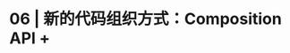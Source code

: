 # 06 \| 新的代码组织方式：Composition API + <script setup=""> 到底好在哪里？</h1><p>你好，我是大圣，欢迎进入课程的第六讲。</p><p>在上一讲中，我带你搭建了项目的雏形，这是后面项目开发的起点。从今天开始，我就带你在这个骨架结构的基础之上，开始项目的实战开发。首先我们要掌握的，就是 Vue 3 的Composition API + &lt;script setup&gt;这种最新的代码组织方式。</p><p><img src="https://static001.geekbang.org/resource/image/6f/0a/6fd86f3d33a0200d64c7423bc88e890a.png?wh=1222x432" alt=""></p><p>我们在前面的第三讲中，有详细地讲到过 Composition API ，相信你对这个API 的语法细节已经有所掌握了。那你肯定会很好奇，这个&lt;script setup&gt;又是什么？为什么尤雨溪要在微博上强推&lt;script setup&gt;呢？</p><p>别急，今天我就带你使用Composition API 和 &lt;script setup&gt; 去重构第二讲的清单应用。在重构的过程中，你能逐渐明白，<strong>Composition API 可以让我们更好地组织代码结构</strong>，而让你感到好奇的 &lt;script setup&gt;本质上是以一种更精简的方式来书写Composition API 。</p><h2>Composition API 和 &lt;script setup&gt; 上手</h2><p>首先我想提醒你，我们在这一讲中写代码的方式，就和前面的第二讲有很大的区别。</p><p>在第二讲中，我们开发清单应用时，是直接在浏览器里使用 Options API 的方式写代码；但在接下来的开发中，我们会直接用单文件组件——也就是 <code>.vue</code> 文件，的开发方式。这种文件格式允许我们把 Vue 组件的HTML、CSS和JavaScript写在单个文件内容中。下面我带你用单文件组件的方式，去重构第二讲做的清单应用。</p><!-- [[[read_end]]] --><p>我们现在已经搭建好了项目的骨架，以后在这个骨架之内会有很多页面和组件。从这里开始，我们就要逐步适应组件化的开发思路，新的功能会以组件的方式来组织。</p><p>按照上一讲制定的规范，首先，我们打开项目文件夹下面的src下的components目录，新建一个Todolist.vue ，并在这个文件里写出下面的代码：</p><pre><code class="language-xml">&lt;template&gt; &lt;div&gt; &lt;h1 @click="add"&gt;{{count}}&lt;/h1&gt; &lt;/div&gt; &lt;/template&gt; &lt;script setup&gt; import { ref } from "vue"; let count = ref(1) function add(){ count.value++ } &lt;/script&gt; &lt;style&gt; h1 { color: red; } &lt;/style&gt; </code></pre><p>在上述代码中，我们使用template标签放置模板、script 标签放置逻辑代码，并且用setup标记我们使用&lt;script setup&gt;的语法，style标签放置CSS样式。</p><p>从具体效果上看，这段代码实现了一个累加器。在 &lt;script setup&gt; 语法中，我们使用引入的ref函数包裹数字，返回的count变量就是响应式的数据，使用add函数实现数字的修改。需要注意的是，对于ref返回的响应式数据，我们需要修改 <code>.value</code> 才能生效，而在 &lt;script setup&gt; 标签内定义的变量和函数，都可以在模板中直接使用。</p><p>实现累加器以后，我们再回到src/pages/Home.vue 组件中，使用如下代码显示清单应用。在这段代码里，我们直接import TodoList.vue组件，然后&lt;script setup&gt;会自动把组件注册到当前组件，这样我们就可以直接在template中使用 <todolist> 来显示清单的功能。</todolist></p><pre><code class="language-xml">&lt;template&gt; &lt;h1&gt;这是首页&lt;/h1&gt; &lt;TodoList /&gt; &lt;/template&gt; &lt;script setup&gt; import TodoList from '../components/TodoList.vue' &lt;/script&gt; </code></pre><p>这个时候我们就把清单功能独立出来了，可以在任意你需要的地方复用。在课程的后续内容中，我会详细给你介绍基于组件去搭建应用的方式。<strong>通过这种方式，你可以实现对业务逻辑的复用。这样做的好处就是，如果有其他页面也需要用到这个功能，可以直接复用过去。</strong></p><p>然后，我们就可以基于新的语法实现之前的清单应用。下面的代码就是把之前的代码移植过来后，使用ref包裹的响应式数据。在你修改title和todos的时候，注意要修改响应式数据的value属性。</p><pre><code class="language-xml">&lt;template&gt; &lt;div&gt; &lt;input type="text" v-model="title" @keydown.enter="addTodo" /&gt; &lt;ul v-if="todos.length"&gt; &lt;li v-for="todo in todos"&gt; &lt;input type="checkbox" v-model="todo.done" /&gt; &lt;span :class="{ done: todo.done }"&gt; {{ todo.title }}&lt;/span&gt; &lt;/li&gt; &lt;/ul&gt; &lt;/div&gt; &lt;/template&gt; &lt;script setup&gt; import { ref } from "vue"; let title = ref(""); let todos = ref([{title:'学习Vue',done:false}]) function addTodo() { todos.value.push({ title: title.value, done: false, }); title.value = ""; } &lt;/script&gt; </code></pre><h2>计算属性</h2><p>在第二讲开发的清单应用中，我们也用到了计算属性，在Composition API的语法中，计算属性和生命周期等功能，都可以脱离Vue的组件机制单独使用 。我们向TodoList.vue代码块中加入下面的代码：</p><pre><code class="language-xml">&lt;template&gt; &lt;div&gt; &lt;input type="text" v-model="title" @keydown.enter="addTodo" /&gt; &lt;button v-if="active &lt; all" @click="clear"&gt;清理&lt;/button&gt; &lt;ul v-if="todos.length"&gt; &lt;li v-for="todo in todos"&gt; &lt;input type="checkbox" v-model="todo.done" /&gt; &lt;span :class="{ done: todo.done }"&gt; {{ todo.title }}&lt;/span&gt; &lt;/li&gt; &lt;/ul&gt; &lt;div v-else&gt;暂无数据&lt;/div&gt; &lt;div&gt; 全选&lt;input type="checkbox" v-model="allDone" /&gt; &lt;span&gt; {{ active }} / {{ all }} &lt;/span&gt; &lt;/div&gt; &lt;/div&gt; &lt;/template&gt; &lt;script setup&gt; import { ref,computed } from "vue"; let title = ref(""); let todos = ref([{title:'学习Vue',done:false}]) function addTodo() { ... } function clear() { todos.value = todos.value.filter((v) =&gt; !v.done); } let active = computed(() =&gt; { return todos.value.filter((v) =&gt; !v.done).length; }); let all = computed(() =&gt; todos.value.length); let allDone = computed({ get: function () { return active.value === 0; }, set: function (value) { todos.value.forEach((todo) =&gt; { todo.done = value; }); }, }); &lt;/script&gt; </code></pre><p>在这这段代码中，具体的计算属性的逻辑和第二讲一样，区别仅在于computed的用法上。你能看到，第二讲的computed是组件的一个配置项，而这里的computed的用法是单独引入使用。</p><h2>Composition API 拆分代码</h2><p>讲到这里，可能你就会意识到，之前的累加器和清单，虽然功能都很简单，但也属于两个功能模块。如果在一个页面里有这两个功能，那就需要在data和methods里分别进行配置。但这样的话，数据和方法相关的代码会写在一起，在组件代码行数多了以后就不好维护。<strong>所以，我们需要使用Composition API 的逻辑来拆分代码，把一个功能相关的数据和方法都维护在一起。</strong></p><p>但是，所有功能代码都写在一起的话，也会带来一些问题：随着功能越来越复杂，script 内部的代码也会越来越多。因此，我们可以进一步对代码进行拆分，把功能独立的模块封装成一个独立的函数，真正做到按需拆分。</p><p>在下面，我们新建了一个函数 useTodos：</p><pre><code class="language-xml">function useTodos() { let title = ref(""); let todos = ref([{ title: "学习Vue", done: false }]); function addTodo() { todos.value.push({ title: title.value, done: false, }); title.value = ""; } function clear() { todos.value = todos.value.filter((v) =&gt; !v.done); } let active = computed(() =&gt; { return todos.value.filter((v) =&gt; !v.done).length; }); let all = computed(() =&gt; todos.value.length); let allDone = computed({ get: function () { return active.value === 0; }, set: function (value) { todos.value.forEach((todo) =&gt; { todo.done = value; }); }, }); return { title, todos, addTodo, clear, active, all, allDone }; } </code></pre><p>这个函数就是把那些和清单相关的所有数据和方法，都放在函数内部定义并且返回，这样这个函数就可以放在任意的地方来维护。</p><p>而我们的组件入口，也就是&lt;script setup&gt;中的代码，就可以变得非常简单和清爽了。在下面的代码中，我们只需要调用useTodos，并且获取所需要的变量即可，具体的实现逻辑可以去useTodos内部维护，代码可维护性大大增强。</p><pre><code class="language-xml">&lt;script setup&gt; import { ref, computed } from "vue"; let count = ref(1) function add(){ count.value++ } let { title, todos, addTodo, clear, active, all, allDone } = useTodos(); &lt;/script&gt; </code></pre><p>我们在使用Composition API 拆分功能时，也就是执行useTodos的时候，ref、computed等功能都是从 Vue 中单独引入，而不是依赖this上下文。其实你可以把组件内部的任何一段代码，从组件文件里抽离出一个独立的文件进行维护。</p><p>现在，我们引入追踪鼠标位置的需求进行讲解，比如我们项目中可能有很多地方需要显示鼠标的坐标位置，那我们就可以在项目的src/utils文件夹下面新建一个mouse.js。我们先从 Vue 中引入所需要的ref函数，然后暴露一个函数，函数内部和上面封装的useTodos类似，不过这次独立成了文件，放在utils文件下独立维护，提供给项目的所有组件使用。</p><pre><code class="language-xml">import {ref} from 'vue' export function useMouse(){ const x = ref(0) const y = ref(0) return {x, y} } </code></pre><p>想获取鼠标的位置，我们就需要监听mousemove事件。这需要在组件加载完毕后执行，在Composition API中，我们可以直接引入onMounted和onUnmounted来实现生命周期的功能。</p><p>看下面的代码，组件加载的时候，会触发onMounted生命周期，我们执行监听mousemove事件，从而去更新鼠标位置的x和y的值；组件卸载的时候，会触发onUnmounted生命周期，解除mousemove事件。</p><pre><code class="language-xml"> import {ref, onMounted,onUnmounted} from 'vue' export function useMouse(){ const x = ref(0) const y = ref(0) function update(e) { x.value = e.pageX y.value = e.pageY } onMounted(() =&gt; { window.addEventListener('mousemove', update) }) onUnmounted(() =&gt; { window.removeEventListener('mousemove', update) }) return { x, y } } </code></pre><p>完成了上面的鼠标事件封装这一步之后，我们在组件的入口就可以和普通函数一样使用useMouse函数。在下面的代码中，上面的代码返回的x和y的值可以在模板任意地方使用，也会随着鼠标的移动而改变数值。</p><pre><code class="language-xml">import {useMouse} from '../utils/mouse' let {x,y} = useMouse() </code></pre><p>相信到这里，你一定能体会到 Composition API 对代码组织方式的好处。简单来看，<strong>因为ref和computed等功能都可以从 Vue 中全局引入，所以我们就可以把组件进行任意颗粒度的拆分和组合</strong>，这样就大大提高了代码的可维护性和复用性。</p><h2>&lt;script setup&gt; 好用的功能</h2><p>Composition API 带来的好处你已经掌握了，而&lt;script setup&gt;是为了提高我们使用Composition API 的效率而存在的。我们还用累加器来举例，如果没有&lt;script setup&gt;，那么我们需要写出下面这样的代码来实现累加器。</p><pre><code class="language-xml">&lt;script &gt; import { ref } from "vue"; export default { setup() { let count = ref(1) function add() { count.value++ } return { count, add } } } &lt;/script&gt; </code></pre><p>在上面的代码中，我们要在&lt;script&gt;中导出一个对象。我们在setup配置函数中写代码时，和Options的写法比，也多了两层嵌套。并且，我们还要在setup函数中，返回所有需要在模板中使用的变量和方法。上面的代码中，setup函数就返回了count和add。</p><p><strong>使用 &lt;script setup&gt; 可以让代码变得更加精简，这也是现在开发 Vue 3 项目必备的写法</strong>。除了我们上面介绍的功能，&lt;script setup&gt;还有其它一些很好用的功能，比如能够使用顶层的await去请求后端的数据等等，我们会在后面的项目中看到这种使用方法。</p><h2>style样式的特性</h2><p>除了script相关的配置，我也有必要给你介绍一下style样式的配置。比如，在style标签上，当我们加上scoped这个属性的时候，我们定义的CSS就只会应用到当前组件的元素上，这样就很好地避免了一些样式冲突的问题。</p><p>我们项目中的样式也可以加上如下标签：</p><pre><code class="language-xml">&lt;style scoped&gt; h1 { color: red; } &lt;/style&gt;&gt; </code></pre><p>这样，组件就会解析成下面代码的样子。标签和样式的属性上，新增了data-的前缀，确保只在当前组件生效。</p><pre><code class="language-xml">&lt;h1 data-v-3de47834=""&gt;1&lt;/h1&gt; &lt;style scoped&gt; h1[data-v-3de47834]&nbsp;{ color: red; } &lt;/style&gt; </code></pre><p>如果在scoped内部，你还想写全局的样式，那么你可以用:global来标记，这样能确保你可以很灵活地组合你的样式代码（后面项目中用到的话，我还会结合实战进行讲解）。而且我们甚至可以通过v-bind函数，直接在CSS中使用JavaScript中的变量。</p><p>在下面这段代码中, 我在script里定义了一个响应式的color变量，并且在累加的时候，将变量随机修改为红或者蓝。在style内部，我们使用v-bind函数绑定color的值，就可以动态地通过JavaScript的变量实现CSS的样式修改，点击累加器的时候文本颜色会随机切换为红或者蓝。</p><pre><code class="language-xml">&lt;template&gt; &lt;div&gt; &lt;h1 @click="add"&gt;{{ count }}&lt;/h1&gt; &lt;/div&gt; &lt;/template&gt; &lt;script setup&gt; import { ref } from "vue"; let count = ref(1) let color = ref('red') function add() { count.value++ color.value = Math.random()&gt;0.5? "blue":"red" } &lt;/script&gt; &lt;style scoped&gt; h1 { color:v-bind(color); } &lt;/style&gt;&gt; </code></pre><p>点击累加器时文本颜色的切换效果，如下图所示：</p><p><img src="https://static001.geekbang.org/resource/image/59/18/5974c0d7dbce32306bd2a207a6a37f18.gif?wh=343x105" alt="图片"></p><h2>总结</h2><p>我们来总结一下今天都学到了什么吧。今天的主要任务就是使用Composition API +&lt;script setup&gt;的语法复现第二讲的清单应用，我们首先通过累加器的例子介绍了ref这个函数的使用；之后我们讲到，在Composition API的语法中，所有的功能都是通过全局引入的方式使用的，并且通过&lt;script setup&gt;的功能，我们定义的变量、函数和引入的组件，都不需要额外的生命周期，就可以直接在模板中使用。</p><p>然后，我们通过把功能拆分成函数和文件的方式，掌握到Composition API组织代码的方式，我们可以任意拆分组件的功能，抽离出独立的工具函数，大大提高了代码的可维护性。</p><p>最后我们还学习了style标签的特殊属性，通过标记scoped可以让样式只在当前的组件内部生效，还可以通过v-bind函数来使用JavaScript中的变量去渲染样式，如果这个变量是响应式数据，就可以很方便地实现样式的切换。</p><p>相信学完今天这一讲，你一定会对我们为什么需要Composition API有更进一步的认识，而对于&lt;script setup&gt;来说，则可以帮助我们更好且更简洁的写Compostion的语法。在后面，我们的项目会全部使用Composition API + &lt;script setup&gt;来进行书写。</p><h2>思考题</h2><p>最后给你留一个思考题，Composition API 和 &lt;script setup&gt; 虽然能提高开发效率，但是带来的一些新的语法，比如ref返回的数据就需要修改 value属性；响应式和生命周期也需要import后才能使用等等，很多人也在社区批评这是 Vue 造的“方言” ，那你怎么看呢？</p><p>欢迎你在留言区分享你的想法，当然也推荐你把这一讲推荐给你自己的朋友、同事。我们下一讲见！</p></script>



